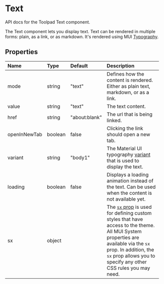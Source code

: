 <!-- This file has been auto-generated using `yarn docs:build:api`. -->

# Text

<p class="description">API docs for the Toolpad Text component.</p>

The Text component lets you display text. Text can be rendered in multiple forms: plain, as a link, or as markdown. It's rendered using MUI [Typography](https://mui.com/material-ui/react-typography/).

## Properties

| Name                                        | Type                                   | Default                                         | Description                                                                                                                                                                                                                                                                          |
| :------------------------------------------ | :------------------------------------- | :---------------------------------------------- | :----------------------------------------------------------------------------------------------------------------------------------------------------------------------------------------------------------------------------------------------------------------------------------- |
| <span class="prop-name">mode</span>         | <span class="prop-type">string</span>  | <span class="prop-default">"text"</span>        | Defines how the content is rendered. Either as plain text, markdown, or as a link.                                                                                                                                                                                                   |
| <span class="prop-name">value</span>        | <span class="prop-type">string</span>  | <span class="prop-default">"text"</span>        | The text content.                                                                                                                                                                                                                                                                    |
| <span class="prop-name">href</span>         | <span class="prop-type">string</span>  | <span class="prop-default">"about:blank"</span> | The url that is being linked.                                                                                                                                                                                                                                                        |
| <span class="prop-name">openInNewTab</span> | <span class="prop-type">boolean</span> | <span class="prop-default">false</span>         | Clicking the link should open a new tab.                                                                                                                                                                                                                                             |
| <span class="prop-name">variant</span>      | <span class="prop-type">string</span>  | <span class="prop-default">"body1"</span>       | The Material UI typography [variant](https://mui.com/material-ui/customization/typography/#variants) that is used to display the text.                                                                                                                                               |
| <span class="prop-name">loading</span>      | <span class="prop-type">boolean</span> | <span class="prop-default">false</span>         | Displays a loading animation instead of the text. Can be used when the content is not available yet.                                                                                                                                                                                 |
| <span class="prop-name">sx</span>           | <span class="prop-type">object</span>  |                                                 | The [`sx` prop](https://mui.com/system/getting-started/the-sx-prop/) is used for defining custom styles that have access to the theme. All MUI System properties are available via the `sx` prop. In addition, the `sx` prop allows you to specify any other CSS rules you may need. |
